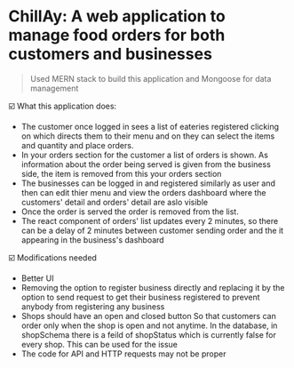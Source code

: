 # ChillAy: A web application to manage food orders for both customers and businesses

> Used MERN stack to build this application and Mongoose for data management


☑️ What this application does:
* The customer once logged in sees a list of eateries registered clicking on which directs them to their menu and on they can select the items and quantity and place orders.
* In your orders section for the customer a list of orders is shown. As information about the order being served is given from the business side, the item is removed from this your orders section
* The businesses can be logged in and registered similarly as user and then can edit thier menu and view the orders dashboard where the customers' detail and orders' detail are aslo visible
* Once the order is served the order is removed from the list.
* The react component of orders' list updates every 2 minutes, so there can be a delay of 2 minutes between customer sending order and the it appearing in the business's dashboard

☑️ Modifications needed
* Better UI
* Removing the option to register business directly and replacing it by the option to send request to get their business registered to prevent anybody from registering any business
* Shops should have an open and closed button So that customers can order only when the shop is open and not anytime. In the database, in shopSchema there is a feild of shopStatus which is currently false for every shop. This can be used for the issue 
* The code for API and HTTP requests may not be proper
